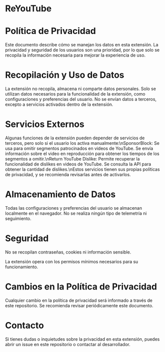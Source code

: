 # ReYouTube

# Política de Privacidad
Este documento describe cómo se manejan los datos en esta extensión. La privacidad y seguridad de los usuarios son una prioridad, por lo que solo se recopila la información necesaria para mejorar la experiencia de uso.

# Recopilación y Uso de Datos
La extensión no recopila, almacena ni comparte datos personales.
Solo se utilizan datos necesarios para la funcionalidad de la extensión, como configuraciones y preferencias del usuario.
No se envían datos a terceros, excepto a servicios activados dentro de la extensión.

# Servicios Externos
Algunas funciones de la extensión pueden depender de servicios de terceros, pero solo si el usuario los activa manualmente:\nSponsorBlock: Se usa para omitir segmentos patrocinados en videos de YouTube. Se envía información sobre el video en reproducción para obtener los tiempos de los segmentos a omitir.\nReturn YouTube Dislike: Permite recuperar la funcionalidad de dislikes en videos de YouTube. Se consulta la API para obtener la cantidad de dislikes.\nEstos servicios tienen sus propias políticas de privacidad, y se recomienda revisarlas antes de activarlos.

# Almacenamiento de Datos
Todas las configuraciones y preferencias del usuario se almacenan localmente en el navegador.
No se realiza ningún tipo de telemetría ni seguimiento.

# Seguridad
No se recopilan contraseñas, cookies ni información sensible.

La extensión opera con los permisos mínimos necesarios para su funcionamiento.

# Cambios en la Política de Privacidad
Cualquier cambio en la política de privacidad será informado a través de este repositorio. Se recomienda revisar periódicamente este documento.

# Contacto
Si tienes dudas o inquietudes sobre la privacidad en esta extensión, puedes abrir un issue en este repositorio o contactar al desarrollador.

